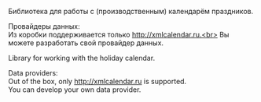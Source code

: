 Библиотека для работы с (производственным) календарём праздников.

Провайдеры данных:<br>
Из коробки поддерживается только http://xmlcalendar.ru.<br>
Вы можете разработать свой провайдер данных.

Library for working with the holiday calendar.

Data providers:<br>
Out of the box, only http://xmlcalendar.ru is supported.<br>
You can develop your own data provider. 